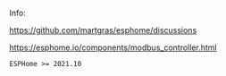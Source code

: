 Info:

https://github.com/martgras/esphome/discussions

https://esphome.io/components/modbus_controller.html

```
ESPHome >= 2021.10
```

